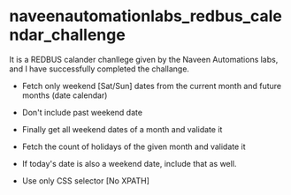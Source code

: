# naveenautomationlabs_redbus_calendar_challenge

It is a REDBUS calander chanllege given by the Naveen Automations labs, and I have successfully completed the challange. 

- Fetch only weekend [Sat/Sun] dates from the current month and future months (date calendar)

- Don't include past weekend date

- Finally get all weekend dates of a month and validate it

- Fetch the count of holidays of the given month and validate it

- If today's date is also a weekend date, include that as well.

- Use only CSS selector [No XPATH]
